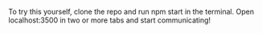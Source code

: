 To try this yourself, clone the repo and run npm start in the terminal. Open localhost:3500 in two or more tabs and start communicating!
